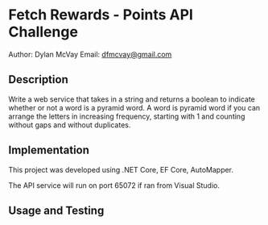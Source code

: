 # Fetch Rewards - Points API Challenge

Author: Dylan McVay
Email: dfmcvay@gmail.com

## Description
Write a web service that takes in a string and returns a boolean to indicate whether or not a word is a pyramid word. A word is pyramid word if you can arrange the letters in increasing frequency, starting with 1 and counting without gaps and without duplicates.

## Implementation
This project was developed using .NET Core, EF Core, AutoMapper. 

The API service will run on port 65072 if ran from Visual Studio.

## Usage and Testing
